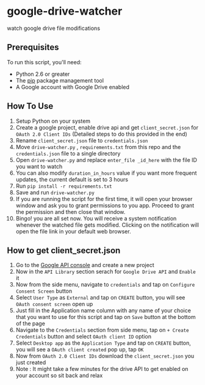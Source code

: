 # google-drive-watcher
watch google drive file modifications

## Prerequisites
To run this script, you'll need:

* Python 2.6 or greater
* The [pip](https://pypi.python.org/pypi/pip) package management tool
* A Google account with Google Drive enabled

## How To Use
1) Setup Python on your system
2) Create a google project, enable drive api and get `client_secret.json` for `OAuth 2.0 Client IDs` (Detailed steps to do this provided in the end)  
3) Rename `client_secret.json` file to `credentials.json` 
4) Move `drive-watcher.py` , `requirements.txt` from this repo and the `credentials.json` file to a single directory
5) Open `drive-watcher.py` and replace `enter_file _id_here` with the file ID you want to watch
6) You can also modify `duration_in_hours` value if you want more frequent updates, the current default is set to 3 hours
7) Run `pip install -r requirements.txt`
8) Save and run `drive-watcher.py`
9) If you are running the script for the first time, it will open your browser window and ask you to grant permissions to you app. Proceed to grant the permission and then close that window.
10) Bingo! you are all set now. You will receive a system notification whenever the watched file gets modified. Clicking on the notification will open the file link in your default web browser.

## How to get client_secret.json
1) Go to the [Google API console](https://console.developers.google.com/projectselector/apis/library) and create a new project
2) Now in the `API Library` section serach for `Google Drive API` and `Enable` it
3) Now from the side menu, navigate to `credentials` and tap on `Configure Consent Screen` button
4) Select `User Type` as `External` and tap on `CREATE` button, you will see `OAuth consent screen` open up
5) Just fill in the Application name column with any name of your choice that you want to use for this script and tap on `Save` button at the bottom of the page
6) Navigate to the `Credentials` section from side menu, tap on `+ Create Credentials` button and select `OAuth client ID` option
7) Select `Desktop app` as the `Application Type` and tap on `CREATE` button, you will see a `OAuth client created` pop up, tap `OK`
8) Now from `OAuth 2.0 Client IDs` download the `client_secret.json` you just created 
9) Note : It might take a few minutes for the drive API to get enabled on your account so sit back and relax